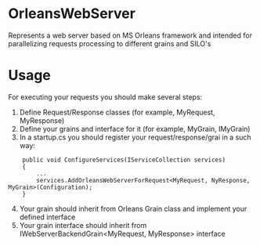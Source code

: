 # OrleansWebServer
Represents a web server based on MS Orleans framework and intended for parallelizing requests processing to different grains and SILO's 

# Usage
For executing your requests you should make several steps:
1. Define Request/Response classes (for example, MyRequest, MyResponse)
2. Define your grains and interface for it (for example, MyGrain, IMyGrain) 
3. In a startup.cs you should register your request/response/grai in a such way:

```
    public void ConfigureServices(IServiceCollection services)
    {
        ...
        services.AddOrleansWebServerForRequest<MyRequest, NyResponse, MyGrain>(Configuration);
    }
```

4. Your grain should inherit from Orleans Grain class and implement your defined interface
5. Your grain interface should inherit from IWebServerBackendGrain<MyRequest, MyResponse> interface
 